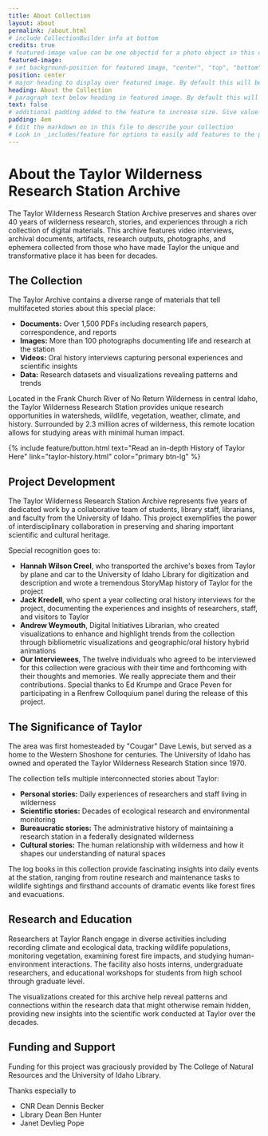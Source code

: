 ```yaml
---
title: About Collection
layout: about
permalink: /about.html
# include CollectionBuilder info at bottom
credits: true
# featured-image value can be one objectid for a photo object in this collection, a relative path to an image in this project, or a full url to any image. If left blank, no featured image will appear at top of About page.
featured-image: 
# set background-position for featured image, "center", "top", "bottom"
position: center
# major heading to display over featured image. By default this will be the site title. Give the value false for no heading.
heading: About the Collection
# paragraph text below heading in featured image. By default this will be the site tagline. Give the value false for no text.
text: false
# additional padding added to the feature to increase size. Give value in em or px, e.g. "5em".
padding: 4em
# Edit the markdown on in this file to describe your collection
# Look in _includes/feature for options to easily add features to the page
---
```


# About the Taylor Wilderness Research Station Archive

The Taylor Wilderness Research Station Archive preserves and shares over 40 years of wilderness research, stories, and experiences through a rich collection of digital materials. This archive features video interviews, archival documents, artifacts, research outputs, photographs, and ephemera collected from those who have made Taylor the unique and transformative place it has been for decades.

## The Collection

The Taylor Archive contains a diverse range of materials that tell multifaceted stories about this special place:

- **Documents:** Over 1,500 PDFs including research papers, correspondence, and reports
- **Images:** More than 100 photographs documenting life and research at the station
- **Videos:** Oral history interviews capturing personal experiences and scientific insights
- **Data:** Research datasets and visualizations revealing patterns and trends

Located in the Frank Church River of No Return Wilderness in central Idaho, the Taylor Wilderness Research Station provides unique research opportunities in watersheds, wildlife, vegetation, weather, climate, and history. Surrounded by 2.3 million acres of wilderness, this remote location allows for studying areas with minimal human impact.

{% include feature/button.html text="Read an in-depth History of Taylor Here" link="taylor-history.html" color="primary btn-lg" %}

## Project Development

The Taylor Wilderness Research Station Archive represents five years of dedicated work by a collaborative team of students, library staff, librarians, and faculty from the University of Idaho. This project exemplifies the power of interdisciplinary collaboration in preserving and sharing important scientific and cultural heritage.

Special recognition goes to:

- **Hannah Wilson Creel**, who transported the archive's boxes from Taylor by plane and car to the University of Idaho Library for digitization and description and wrote a tremendous StoryMap history of Taylor for the project
- **Jack Kredell**, who spent a year collecting oral history interviews for the project, documenting the experiences and insights of researchers, staff, and visitors to Taylor
- **Andrew Weymouth**, Digital Initiatives Librarian, who created visualizations to enhance and highlight trends from the collection through bibliometric visualizations and geographic/oral history hybrid animations
- **Our Interviewees**, The twelve individuals who agreed to be interviewed for this collection were gracious with their time and forthcoming with their thoughts and memories. We really appreciate them and their contributions. Special thanks to Ed Krumpe and Grace Peven for participating in a Renfrew Colloquium panel during the release of this project. 

## The Significance of Taylor

The area was first homesteaded by "Cougar" Dave Lewis, but served as a home to the Western Shoshone for centuries. The University of Idaho has owned and operated the Taylor Wilderness Research Station since 1970.

The collection tells multiple interconnected stories about Taylor:

- **Personal stories:** Daily experiences of researchers and staff living in wilderness
- **Scientific stories:** Decades of ecological research and environmental monitoring 
- **Bureaucratic stories:** The administrative history of maintaining a research station in a federally designated wilderness
- **Cultural stories:** The human relationship with wilderness and how it shapes our understanding of natural spaces

The log books in this collection provide fascinating insights into daily events at the station, ranging from routine research and maintenance tasks to wildlife sightings and firsthand accounts of dramatic events like forest fires and evacuations.

## Research and Education

Researchers at Taylor Ranch engage in diverse activities including recording climate and ecological data, tracking wildlife populations, monitoring vegetation, examining forest fire impacts, and studying human-environment interactions. The facility also hosts interns, undergraduate researchers, and educational workshops for students from high school through graduate level.

The visualizations created for this archive help reveal patterns and connections within the research data that might otherwise remain hidden, providing new insights into the scientific work conducted at Taylor over the decades.

## Funding and Support

Funding for this project was graciously provided by The College of Natural Resources and the University of Idaho Library. 

Thanks especially to 

- CNR Dean Dennis Becker 
- Library Dean Ben Hunter
- Janet Devlieg Pope 